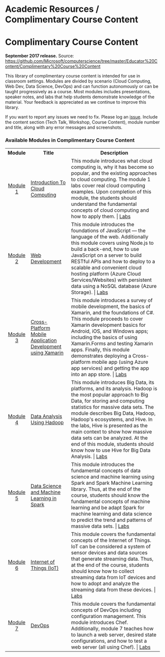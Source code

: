 <html lang="en">
   <head>
      <meta charset="utf-8">
      <meta http-equiv="X-UA-Compatible" content="IE=edge">
      <meta name="viewport" content="width=device-width, initial-scale=1">
      <h1>Academic Resources / Complimentary Course Content</h1>
	  <link rel="stylesheet" href="style.css">
   </head>
   <body id="home">
      <div class="container">
         <div class="jumbotron">
            <h1>Complimentary Course Content</h1>
            <p><b>September 2017 release.</b> Source: 
            <a href="https://github.com/Microsoft/computerscience/tree/master/Educator%20Content/Complimentary%20Course%20Content">https://github.com/Microsoft/computerscience/tree/master/Educator%20Content/Complimentary%20Course%20Content</a> 
            </p>
            <p>
            This library of complimentary course content is intended for use in classroom settings. Modules are divided by scenario (Cloud Computing, Web Dev, Data Science, DevOps) and can function autonomously or can be taught progressively as a course. Most modules includes presentations, speaker notes, and labs that help students demonstrate knowledge of the material. Your feedback is appreciated as we continue to improve this library.
            </p>
            If you want to report any issues we need to fix. Please log an <a href="https://github.com/Microsoft/computerscience/issues">issue</a>. Include 
            the content section (Tech Talk, Workshop, Course Content), module number and title, along with any error messages and screenshots. 
            </div>
         </div>
         <div class="panel panel-default">
            <div class="panel-heading">
               <h3 class="panel-title">Available Modules in Complimentary Course Content</h3>
            </div>
            <div class="panel-body">
               <table class="table table-bordered table-hover">
                  <col width="1*">
                  <col width="3*">
                  <col width="5*">
                  <tr>
                     <th>Module</th>
                     <th align="center">Title</th>
                     <th>Description</th>
                  </tr>
                  <tr>
                     <td align="center"><a href="https://github.com/Microsoft/computerscience/tree/master/Educator%20Content/Complimentary%20Course%20Content/Module1">Module 1</a></td>
                     <td><a href="https://github.com/Microsoft/computerscience/tree/master/Educator%20Content/Complimentary%20Course%20Content/Module1/Lessons">Introduction To Cloud Computing</a></td>
                     <td>This module introduces what cloud computing is, why it has become so popular, and the existing approaches to cloud computing. The module 1 labs cover real cloud computing examples. Upon completion of this module, the students should understand the fundamental concepts of cloud computing and how to apply them. | <a href="https://github.com/Microsoft/computerscience/tree/master/Educator%20Content/Complimentary%20Course%20Content/Module1/Labs">Labs</a>
                     </td>
                  </tr>
                  <tr>
                     <td align="center"><a href="https://github.com/Microsoft/computerscience/tree/master/Educator%20Content/Complimentary%20Course%20Content/Module2">Module 2</a></td>
                     <td><a href="https://github.com/Microsoft/computerscience/tree/master/Educator%20Content/Complimentary%20Course%20Content/Module2/Lessons">Web Development</a></td>
                     <td>This module introduces the foundations of JavaScript — the language of the web. Additionally this module covers using Node.js to build a back-end, how to use JavaScript on a server to build RESTful APIs and how to deploy to a scalable and convenient cloud hosting platform (Azure Cloud Services/Websites) with persistent data using a NoSQL database (Azure Storage). | <a href="https://github.com/Microsoft/computerscience/tree/master/Educator%20Content/Complimentary%20Course%20Content/Module2/Labs">Labs</a>
                     </td>
                  </tr>
                  <tr>
                     <td align="center"><a href="https://github.com/Microsoft/computerscience/tree/master/Educator%20Content/Complimentary%20Course%20Content/Module3">Module 3</a></td>
                     <td><a href="https://github.com/Microsoft/computerscience/tree/master/Educator%20Content/Complimentary%20Course%20Content/Module3/Lessons">Cross-Platform Mobile Application Development using Xamarin</a></td>
                     <td>This module introduces a survey of mobile development, the basics of Xamarin, and the foundations of C#. This module proceeds to cover Xamarin development basics for Android, iOS, and Windows apps; including the basics of using Xamarin.Forms and testing Xamarin apps. Finally, this module demonstrates deploying a Cross-platform mobile app (using Azure app services) and getting the app into an app store. | <a href="https://github.com/Microsoft/computerscience/tree/master/Educator%20Content/Complimentary%20Course%20Content/Module3/Labs">Labs</a>
                     </td>
                  </tr>		
                  <tr>
                     <td align="center"><a href="https://github.com/Microsoft/computerscience/tree/master/Educator%20Content/Complimentary%20Course%20Content/Module4">Module 4</a></td>
                     <td><a href="https://github.com/Microsoft/computerscience/tree/master/Educator%20Content/Complimentary%20Course%20Content/Module4/Lessons">Data Analysis Using Hadoop</a></td>
                     <td>This module introduces Big Data, its platforms, and its analysis. Hadoop is the most popular approach to Big Data, for storing and computing statistics for massive data sets. The module describes Big Data, Hadoop, Hadoop's ecosystems, and Hive. In the labs, Hive is presented as the main context to show how massive data sets can be analyzed. At the end of this module, students should know how to use Hive for Big Data Analysis. | <a href="https://github.com/Microsoft/computerscience/tree/master/Educator%20Content/Complimentary%20Course%20Content/Module4/Labs">Labs</a>
                     </td>
                  </tr>
                  <tr>
                     <td align="center"><a href="https://github.com/Microsoft/computerscience/tree/master/Educator%20Content/Complimentary%20Course%20Content/Module5">Module 5</a></td>
                     <td><a href="https://github.com/Microsoft/computerscience/tree/master/Educator%20Content/Complimentary%20Course%20Content/Module5/Lessons">Data Science and Machine Learning in Spark</a></td>
                     <td>This module introduces the fundamental concepts of data science and machine learning using Spark and Spark Machine Learning library. Thus, at the end of the course, students should know the fundamental concepts of machine learning and be adapt Spark for machine learning and data science to predict the trend and patterns of massive data sets. | <a href="https://github.com/Microsoft/computerscience/tree/master/Educator%20Content/Complimentary%20Course%20Content/Module5/Labs">Labs</a>
                     </td>
                  </tr>
                  <tr>
                     <td align="center"><a href="https://github.com/Microsoft/computerscience/tree/master/Educator%20Content/Complimentary%20Course%20Content/Module6">Module 6</a></td>
                     <td><a href="https://github.com/Microsoft/computerscience/tree/master/Educator%20Content/Complimentary%20Course%20Content/Module6/Lessons">Internet of Things (IoT)</a></td>
                     <td>This module covers the fundamental concepts of the Internet of Things. IoT can be considered a system of sensor devices and data sources that generate streaming data. Thus, at the end of the course, students should know how to collect streaming data from IoT devices and how to adopt and analyze the streaming data from these devices. | <a href="https://github.com/Microsoft/computerscience/tree/master/Educator%20Content/Complimentary%20Course%20Content/Module6/Labs">Labs</a>
                     </td>
                  </tr>
                  <tr>
                     <td align="center"><a href="https://github.com/Microsoft/computerscience/tree/master/Educator%20Content/Complimentary%20Course%20Content/Module7">Module 7</a></td>
                     <td><a href="https://github.com/Microsoft/computerscience/tree/master/Educator%20Content/Complimentary%20Course%20Content/Module7/Lessons">DevOps</a></td>
                     <td>This module covers the fundamental concepts of DevOps including configuration management. This module introduces Chef. Additionally, module 7 teaches how to launch a web server, desired state configurations, and how to test a web server (all using Chef). | <a href="https://github.com/Microsoft/computerscience/tree/master/Educator%20Content/Complimentary%20Course%20Content/Module7/Labs">Labs</a>
                     </td>
                  </tr>
               </table>
            </div>
         </div>
      </div>
   </body>
</html>
